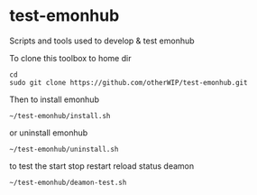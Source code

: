 test-emonhub
============

Scripts and tools used to develop &amp; test emonhub


To clone this toolbox to home dir

    cd
    sudo git clone https://github.com/otherWIP/test-emonhub.git 
    
Then to install emonhub
    
    ~/test-emonhub/install.sh

or uninstall emonhub

    ~/test-emonhub/uninstall.sh
    
to test the start stop restart reload status deamon

    ~/test-emonhub/deamon-test.sh

